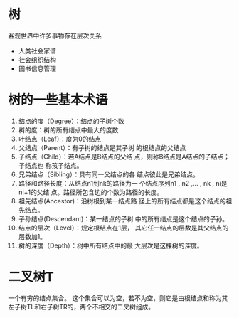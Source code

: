 # 树
客观世界中许多事物存在层次关系
- 人类社会家谱
- 社会组织结构
- 图书信息管理
# 树的一些基本术语
1. 结点的度（Degree）：结点的子树个数
2. 树的度：树的所有结点中最大的度数
3. 叶结点（Leaf）：度为0的结点
4. 父结点（Parent）：有子树的结点是其子树
   的根结点的父结点
5. 子结点（Child）：若A结点是B结点的父结
   点，则称B结点是A结点的子结点；子结点也
   称孩子结点。
6. 兄弟结点（Sibling）：具有同一父结点的各
   结点彼此是兄弟结点。
7. 路径和路径长度：从结点n1到nk的路径为一
      个结点序列n1 , n2
      ,… , nk
      , ni是 ni+1的父结
      点。路径所包含边的个数为路径的长度。
8. 祖先结点(Ancestor)：沿树根到某一结点路
   径上的所有结点都是这个结点的祖先结点。
9. 子孙结点(Descendant)：某一结点的子树
   中的所有结点是这个结点的子孙。
10. 结点的层次（Level）：规定根结点在1层，
    其它任一结点的层数是其父结点的层数加1。
11. 树的深度（Depth）：树中所有结点中的最
    大层次是这棵树的深度。
# 二叉树T
一个有穷的结点集合。 这个集合可以为空，若不为空，则它是由根结点和称为其左子树TL和右子树TR的，两个不相交的二叉树组成。